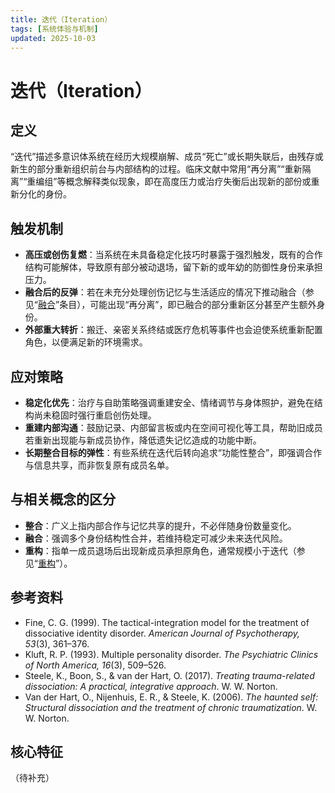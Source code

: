 ```yaml
---
title: 迭代（Iteration）
tags: [系统体验与机制]
updated: 2025-10-03
---
```

# 迭代（Iteration）

## 定义

“迭代”描述多意识体系统在经历大规模崩解、成员“死亡”或长期失联后，由残存或新生的部分重新组织前台与内部结构的过程。临床文献中常用“再分离”“重新隔离”“重编组”等概念解释类似现象，即在高度压力或治疗失衡后出现新的部份或重新分化的身份。

## 触发机制

- **高压或创伤复燃**：当系统在未具备稳定化技巧时暴露于强烈触发，既有的合作结构可能解体，导致原有部分被动退场，留下新的或年幼的防御性身份来承担压力。
- **融合后的反弹**：若在未充分处理创伤记忆与生活适应的情况下推动融合（参见“[融合](entries/Fusion.md)”条目），可能出现“再分离”，即已融合的部分重新区分甚至产生额外身份。
- **外部重大转折**：搬迁、亲密关系终结或医疗危机等事件也会迫使系统重新配置角色，以便满足新的环境需求。

## 应对策略

- **稳定化优先**：治疗与自助策略强调重建安全、情绪调节与身体照护，避免在结构尚未稳固时强行重启创伤处理。
- **重建内部沟通**：鼓励记录、内部留言板或内在空间可视化等工具，帮助旧成员若重新出现能与新成员协作，降低遗失记忆造成的功能中断。
- **长期整合目标的弹性**：有些系统在迭代后转向追求“功能性整合”，即强调合作与信息共享，而非恢复原有成员名单。

## 与相关概念的区分

- **整合**：广义上指内部合作与记忆共享的提升，不必伴随身份数量变化。
- **融合**：强调多个身份结构性合并，若维持稳定可减少未来迭代风险。
- **重构**：指单一成员退场后出现新成员承担原角色，通常规模小于迭代（参见“[重构](entries/Reconstruction.md)”）。

## 参考资料

- Fine, C. G. (1999). The tactical-integration model for the treatment of dissociative identity disorder. *American Journal of Psychotherapy, 53*(3), 361–376.
- Kluft, R. P. (1993). Multiple personality disorder. *The Psychiatric Clinics of North America, 16*(3), 509–526.
- Steele, K., Boon, S., & van der Hart, O. (2017). *Treating trauma-related dissociation: A practical, integrative approach*. W. W. Norton.
- Van der Hart, O., Nijenhuis, E. R., & Steele, K. (2006). *The haunted self: Structural dissociation and the treatment of chronic traumatization*. W. W. Norton.

## 核心特征

（待补充）
